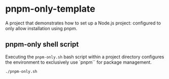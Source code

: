 # pnpm-only-template

A project that demonstrates how to set up a Node.js project: configured to only allow installation using pnpm.

## pnpm-only shell script

Executing the `pnpm-only.sh` bash script within a project directory configures the environment to exclusively use `pnpm`` for package management.

```bash
./pnpm-only.sh
```
